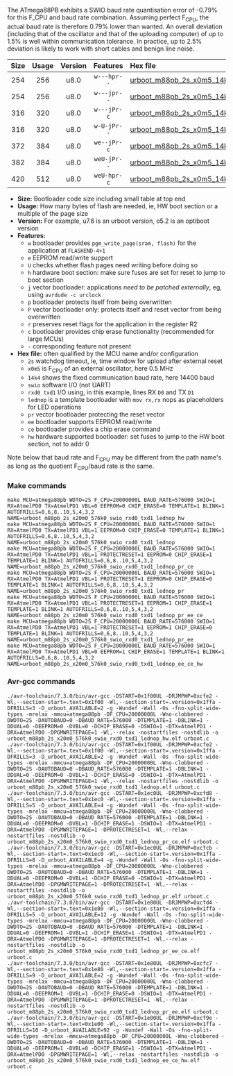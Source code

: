 The ATmega88PB exhibits a SWIO baud rate quantisation error of -0.79% for this F_CPU and baud rate combination. Assuming perfect F<sub>CPU</sub>, the actual baud rate is therefore 0.79% lower than wanted. An overall deviation (including that of the oscillator and that of the uploading computer) of up to 1.5% is well within communication tolerance. In practice, up to 2.5% deviation is likely to work with short cables and benign line noise.

|Size|Usage|Version|Features|Hex file|
|:-:|:-:|:-:|:-:|:--|
|254|256|u8.0|`w---hpr--`|[urboot_m88pb_2s_x0m5_14k4_swio_rxd0_txd1_lednop_hw.hex](https://raw.githubusercontent.com/stefanrueger/urboot.hex/main/mcus/atmega88pb/watchdog_2_s/external_oscillator_x/%2B0m500000_hz/%2B%2B14k4_baud/uart0_rxd0_txd1/lednop/urboot_m88pb_2s_x0m5_14k4_swio_rxd0_txd1_lednop_hw.hex)|
|254|256|u8.0|`w---jpr--`|[urboot_m88pb_2s_x0m5_14k4_swio_rxd0_txd1_lednop.hex](https://raw.githubusercontent.com/stefanrueger/urboot.hex/main/mcus/atmega88pb/watchdog_2_s/external_oscillator_x/%2B0m500000_hz/%2B%2B14k4_baud/uart0_rxd0_txd1/lednop/urboot_m88pb_2s_x0m5_14k4_swio_rxd0_txd1_lednop.hex)|
|316|320|u8.0|`w---jPr-c`|[urboot_m88pb_2s_x0m5_14k4_swio_rxd0_txd1_lednop_pr_ce.hex](https://raw.githubusercontent.com/stefanrueger/urboot.hex/main/mcus/atmega88pb/watchdog_2_s/external_oscillator_x/%2B0m500000_hz/%2B%2B14k4_baud/uart0_rxd0_txd1/lednop/urboot_m88pb_2s_x0m5_14k4_swio_rxd0_txd1_lednop_pr_ce.hex)|
|316|320|u8.0|`w-U-jPr--`|[urboot_m88pb_2s_x0m5_14k4_swio_rxd0_txd1_lednop_pr.hex](https://raw.githubusercontent.com/stefanrueger/urboot.hex/main/mcus/atmega88pb/watchdog_2_s/external_oscillator_x/%2B0m500000_hz/%2B%2B14k4_baud/uart0_rxd0_txd1/lednop/urboot_m88pb_2s_x0m5_14k4_swio_rxd0_txd1_lednop_pr.hex)|
|372|384|u8.0|`we--jPr-c`|[urboot_m88pb_2s_x0m5_14k4_swio_rxd0_txd1_lednop_pr_ee_ce.hex](https://raw.githubusercontent.com/stefanrueger/urboot.hex/main/mcus/atmega88pb/watchdog_2_s/external_oscillator_x/%2B0m500000_hz/%2B%2B14k4_baud/uart0_rxd0_txd1/lednop/urboot_m88pb_2s_x0m5_14k4_swio_rxd0_txd1_lednop_pr_ee_ce.hex)|
|382|384|u8.0|`weU-jPr--`|[urboot_m88pb_2s_x0m5_14k4_swio_rxd0_txd1_lednop_pr_ee.hex](https://raw.githubusercontent.com/stefanrueger/urboot.hex/main/mcus/atmega88pb/watchdog_2_s/external_oscillator_x/%2B0m500000_hz/%2B%2B14k4_baud/uart0_rxd0_txd1/lednop/urboot_m88pb_2s_x0m5_14k4_swio_rxd0_txd1_lednop_pr_ee.hex)|
|420|512|u8.0|`weU-hpr-c`|[urboot_m88pb_2s_x0m5_14k4_swio_rxd0_txd1_lednop_ee_ce_hw.hex](https://raw.githubusercontent.com/stefanrueger/urboot.hex/main/mcus/atmega88pb/watchdog_2_s/external_oscillator_x/%2B0m500000_hz/%2B%2B14k4_baud/uart0_rxd0_txd1/lednop/urboot_m88pb_2s_x0m5_14k4_swio_rxd0_txd1_lednop_ee_ce_hw.hex)|

- **Size:** Bootloader code size including small table at top end
- **Usage:** How many bytes of flash are needed, ie, HW boot section or a multiple of the page size
- **Version:** For example, u7.6 is an urboot version, o5.2 is an optiboot version
- **Features:**
  + `w` bootloader provides `pgm_write_page(sram, flash)` for the application at `FLASHEND-4+1`
  + `e` EEPROM read/write support
  + `U` checks whether flash pages need writing before doing so
  + `h` hardware boot section: make sure fuses are set for reset to jump to boot section
  + `j` vector bootloader: applications *need to be patched externally*, eg, using `avrdude -c urclock`
  + `p` bootloader protects itself from being overwritten
  + `P` vector bootloader only: protects itself and reset vector from being overwritten
  + `r` preserves reset flags for the application in the register R2
  + `c` bootloader provides chip erase functionality (recommended for large MCUs)
  + `-` corresponding feature not present
- **Hex file:** often qualified by the MCU name and/or configuration
  + `2s` watchdog timeout, ie, time window for upload after external reset
  + `x0m5` is F<sub>CPU</sub> of an external oscillator, here 0.5 MHz
  + `14k4` shows the fixed communication baud rate, here 14400 baud
  + `swio` software I/O (not UART)
  + `rxd0 txd1` I/O using, in this example, lines RX `D0` and TX `D1`
  + `lednop` is a template bootloader with `mov rx,rx` nops as placeholders for LED operations
  + `pr` vector bootloader protecting the reset vector
  + `ee` bootloader supports EEPROM read/write
  + `ce` bootloader provides a chip erase command
  + `hw` hardware supported bootloader: set fuses to jump to the HW boot section, not to addr 0


Note below that baud rate and F<sub>CPU</sub> may be different from the path name's as long as the quotient F<sub>CPU</sub>/baud rate is the same.

### Make commands
```
make MCU=atmega88pb WDTO=2S F_CPU=20000000L BAUD_RATE=576000 SWIO=1 RX=AtmelPD0 TX=AtmelPD1 VBL=0 EEPROM=0 CHIP_ERASE=0 TEMPLATE=1 BLINK=1 AUTOFRILLS=0,6,8..10,5,4,3,2 NAME=urboot_m88pb_2s_x20m0_576k0_swio_rxd0_txd1_lednop_hw
make MCU=atmega88pb WDTO=2S F_CPU=20000000L BAUD_RATE=576000 SWIO=1 RX=AtmelPD0 TX=AtmelPD1 VBL=1 EEPROM=0 CHIP_ERASE=0 TEMPLATE=1 BLINK=1 AUTOFRILLS=0,6,8..10,5,4,3,2 NAME=urboot_m88pb_2s_x20m0_576k0_swio_rxd0_txd1_lednop
make MCU=atmega88pb WDTO=2S F_CPU=20000000L BAUD_RATE=576000 SWIO=1 RX=AtmelPD0 TX=AtmelPD1 VBL=1 PROTECTRESET=1 EEPROM=0 CHIP_ERASE=1 TEMPLATE=1 BLINK=1 AUTOFRILLS=0,6,8..10,5,4,3,2 NAME=urboot_m88pb_2s_x20m0_576k0_swio_rxd0_txd1_lednop_pr_ce
make MCU=atmega88pb WDTO=2S F_CPU=20000000L BAUD_RATE=576000 SWIO=1 RX=AtmelPD0 TX=AtmelPD1 VBL=1 PROTECTRESET=1 EEPROM=0 CHIP_ERASE=0 TEMPLATE=1 BLINK=1 AUTOFRILLS=0,6,8..10,5,4,3,2 NAME=urboot_m88pb_2s_x20m0_576k0_swio_rxd0_txd1_lednop_pr
make MCU=atmega88pb WDTO=2S F_CPU=20000000L BAUD_RATE=576000 SWIO=1 RX=AtmelPD0 TX=AtmelPD1 VBL=1 PROTECTRESET=1 EEPROM=1 CHIP_ERASE=1 TEMPLATE=1 BLINK=1 AUTOFRILLS=0,6,8..10,5,4,3,2 NAME=urboot_m88pb_2s_x20m0_576k0_swio_rxd0_txd1_lednop_pr_ee_ce
make MCU=atmega88pb WDTO=2S F_CPU=20000000L BAUD_RATE=576000 SWIO=1 RX=AtmelPD0 TX=AtmelPD1 VBL=1 PROTECTRESET=1 EEPROM=1 CHIP_ERASE=0 TEMPLATE=1 BLINK=1 AUTOFRILLS=0,6,8..10,5,4,3,2 NAME=urboot_m88pb_2s_x20m0_576k0_swio_rxd0_txd1_lednop_pr_ee
make MCU=atmega88pb WDTO=2S F_CPU=20000000L BAUD_RATE=576000 SWIO=1 RX=AtmelPD0 TX=AtmelPD1 VBL=0 EEPROM=1 CHIP_ERASE=1 TEMPLATE=1 BLINK=1 AUTOFRILLS=0,6,8..10,5,4,3,2 NAME=urboot_m88pb_2s_x20m0_576k0_swio_rxd0_txd1_lednop_ee_ce_hw
```

### Avr-gcc commands
```
./avr-toolchain/7.3.0/bin/avr-gcc -DSTART=0x1f00UL -DRJMPWP=0xcfe2 -Wl,--section-start=.text=0x1f00 -Wl,--section-start=.version=0x1ffa -DFRILLS=3 -D_urboot_AVAILABLE=2 -g -Wundef -Wall -Os -fno-split-wide-types -mrelax -mmcu=atmega88pb -DF_CPU=20000000L -Wno-clobbered -DWDTO=2S -DAUTOBAUD=0 -DBAUD_RATE=576000 -DTEMPLATE=1 -DBLINK=1 -DDUAL=0 -DEEPROM=0 -DVBL=0 -DCHIP_ERASE=0 -DSWIO=1 -DTX=AtmelPD1 -DRX=AtmelPD0 -DPGMWRITEPAGE=1 -Wl,--relax -nostartfiles -nostdlib -o urboot_m88pb_2s_x20m0_576k0_swio_rxd0_txd1_lednop_hw.elf urboot.c
./avr-toolchain/7.3.0/bin/avr-gcc -DSTART=0x1f00UL -DRJMPWP=0xcfe2 -Wl,--section-start=.text=0x1f00 -Wl,--section-start=.version=0x1ffa -DFRILLS=3 -D_urboot_AVAILABLE=2 -g -Wundef -Wall -Os -fno-split-wide-types -mrelax -mmcu=atmega88pb -DF_CPU=20000000L -Wno-clobbered -DWDTO=2S -DAUTOBAUD=0 -DBAUD_RATE=576000 -DTEMPLATE=1 -DBLINK=1 -DDUAL=0 -DEEPROM=0 -DVBL=1 -DCHIP_ERASE=0 -DSWIO=1 -DTX=AtmelPD1 -DRX=AtmelPD0 -DPGMWRITEPAGE=1 -Wl,--relax -nostartfiles -nostdlib -o urboot_m88pb_2s_x20m0_576k0_swio_rxd0_txd1_lednop.elf urboot.c
./avr-toolchain/7.3.0/bin/avr-gcc -DSTART=0x1ec0UL -DRJMPWP=0xcfd8 -Wl,--section-start=.text=0x1ec0 -Wl,--section-start=.version=0x1ffa -DFRILLS=5 -D_urboot_AVAILABLE=4 -g -Wundef -Wall -Os -fno-split-wide-types -mrelax -mmcu=atmega88pb -DF_CPU=20000000L -Wno-clobbered -DWDTO=2S -DAUTOBAUD=0 -DBAUD_RATE=576000 -DTEMPLATE=1 -DBLINK=1 -DDUAL=0 -DEEPROM=0 -DVBL=1 -DCHIP_ERASE=1 -DSWIO=1 -DTX=AtmelPD1 -DRX=AtmelPD0 -DPGMWRITEPAGE=1 -DPROTECTRESET=1 -Wl,--relax -nostartfiles -nostdlib -o urboot_m88pb_2s_x20m0_576k0_swio_rxd0_txd1_lednop_pr_ce.elf urboot.c
./avr-toolchain/7.3.0/bin/avr-gcc -DSTART=0x1ec0UL -DRJMPWP=0xcfcb -Wl,--section-start=.text=0x1ec0 -Wl,--section-start=.version=0x1ffa -DFRILLS=8 -D_urboot_AVAILABLE=4 -g -Wundef -Wall -Os -fno-split-wide-types -mrelax -mmcu=atmega88pb -DF_CPU=20000000L -Wno-clobbered -DWDTO=2S -DAUTOBAUD=0 -DBAUD_RATE=576000 -DTEMPLATE=1 -DBLINK=1 -DDUAL=0 -DEEPROM=0 -DVBL=1 -DCHIP_ERASE=0 -DSWIO=1 -DTX=AtmelPD1 -DRX=AtmelPD0 -DPGMWRITEPAGE=1 -DPROTECTRESET=1 -Wl,--relax -nostartfiles -nostdlib -o urboot_m88pb_2s_x20m0_576k0_swio_rxd0_txd1_lednop_pr.elf urboot.c
./avr-toolchain/7.3.0/bin/avr-gcc -DSTART=0x1e80UL -DRJMPWP=0xcfd4 -Wl,--section-start=.text=0x1e80 -Wl,--section-start=.version=0x1ffa -DFRILLS=5 -D_urboot_AVAILABLE=12 -g -Wundef -Wall -Os -fno-split-wide-types -mrelax -mmcu=atmega88pb -DF_CPU=20000000L -Wno-clobbered -DWDTO=2S -DAUTOBAUD=0 -DBAUD_RATE=576000 -DTEMPLATE=1 -DBLINK=1 -DDUAL=0 -DEEPROM=1 -DVBL=1 -DCHIP_ERASE=1 -DSWIO=1 -DTX=AtmelPD1 -DRX=AtmelPD0 -DPGMWRITEPAGE=1 -DPROTECTRESET=1 -Wl,--relax -nostartfiles -nostdlib -o urboot_m88pb_2s_x20m0_576k0_swio_rxd0_txd1_lednop_pr_ee_ce.elf urboot.c
./avr-toolchain/7.3.0/bin/avr-gcc -DSTART=0x1e80UL -DRJMPWP=0xcfc7 -Wl,--section-start=.text=0x1e80 -Wl,--section-start=.version=0x1ffa -DFRILLS=9 -D_urboot_AVAILABLE=2 -g -Wundef -Wall -Os -fno-split-wide-types -mrelax -mmcu=atmega88pb -DF_CPU=20000000L -Wno-clobbered -DWDTO=2S -DAUTOBAUD=0 -DBAUD_RATE=576000 -DTEMPLATE=1 -DBLINK=1 -DDUAL=0 -DEEPROM=1 -DVBL=1 -DCHIP_ERASE=0 -DSWIO=1 -DTX=AtmelPD1 -DRX=AtmelPD0 -DPGMWRITEPAGE=1 -DPROTECTRESET=1 -Wl,--relax -nostartfiles -nostdlib -o urboot_m88pb_2s_x20m0_576k0_swio_rxd0_txd1_lednop_pr_ee.elf urboot.c
./avr-toolchain/7.3.0/bin/avr-gcc -DSTART=0x1e00UL -DRJMPWP=0xcf9e -Wl,--section-start=.text=0x1e00 -Wl,--section-start=.version=0x1ffa -DFRILLS=10 -D_urboot_AVAILABLE=92 -g -Wundef -Wall -Os -fno-split-wide-types -mrelax -mmcu=atmega88pb -DF_CPU=20000000L -Wno-clobbered -DWDTO=2S -DAUTOBAUD=0 -DBAUD_RATE=576000 -DTEMPLATE=1 -DBLINK=1 -DDUAL=0 -DEEPROM=1 -DVBL=0 -DCHIP_ERASE=1 -DSWIO=1 -DTX=AtmelPD1 -DRX=AtmelPD0 -DPGMWRITEPAGE=1 -Wl,--relax -nostartfiles -nostdlib -o urboot_m88pb_2s_x20m0_576k0_swio_rxd0_txd1_lednop_ee_ce_hw.elf urboot.c
```


